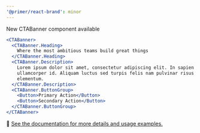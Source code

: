 ```yaml
---
'@primer/react-brand': minor
---
```


New CTABanner component available

```jsx
<CTABanner>
  <CTABanner.Heading>
    Where the most ambitious teams build great things
  </CTABanner.Heading>
  <CTABanner.Description>
    Lorem ipsum dolor sit amet, consectetur adipiscing elit. In sapien sit
    ullamcorper id. Aliquam luctus sed turpis felis nam pulvinar risus
    elementum.
  </CTABanner.Description>
  <CTABanner.ButtonGroup>
    <Button>Primary Action</Button>
    <Button>Secondary Action</Button>
  </CTABanner.ButtonGroup>
</CTABanner>
```

:link: [See the documentation for more details and usage examples.](https://primer.style/brand/components/CTABanner)
